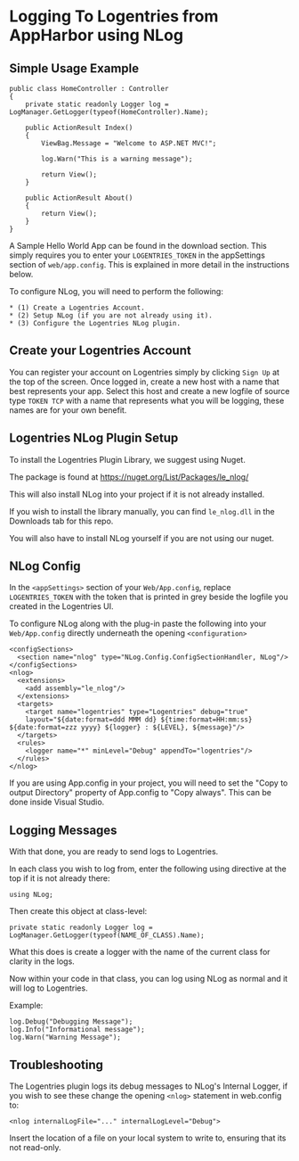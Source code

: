 Logging To Logentries from AppHarbor using NLog
========================================================

Simple Usage Example
---------------------

    public class HomeController : Controller
    {
        private static readonly Logger log = LogManager.GetLogger(typeof(HomeController).Name);

        public ActionResult Index()
        {
            ViewBag.Message = "Welcome to ASP.NET MVC!";

            log.Warn("This is a warning message");

            return View();
        }

        public ActionResult About()
        {
            return View();
        }
    }


A Sample Hello World App can be found in the download section. This simply
requires you to enter your `LOGENTRIES_TOKEN` in the appSettings section of `web/app.config`. This is explained in more
detail in the instructions below.

To configure NLog, you will need to perform the following:

    * (1) Create a Logentries Account.
    * (2) Setup NLog (if you are not already using it).
    * (3) Configure the Logentries NLog plugin.


Create your Logentries Account
------------------------------
You can register your account on Logentries simply by clicking `Sign Up` at the top of the screen.
Once logged in, create a new host with a name that best represents your app. Select this host and create a 
new logfile of source type `TOKEN TCP` with a name that represents what you will be logging, these names are for your own benefit.

Logentries NLog Plugin Setup
----------------------------

To install the Logentries Plugin Library, we suggest using Nuget.

The package is found at <https://nuget.org/List/Packages/le_nlog/>

This will also install NLog into your project if it is not already installed.

If you wish to install the library manually, you can find `le_nlog.dll` in the
Downloads tab for this repo.

You will also have to install NLog yourself if you are not using our nuget.

NLog Config
-----------

In the `<appSettings>` section of your `Web/App.config`, replace `LOGENTRIES_TOKEN` with the 
token that is printed in grey beside the logfile you created in the Logentries UI.

To configure NLog along with the plug-in paste the following into your `Web/App.config` directly underneath the opening
`<configuration>`

    <configSections>
      <section name="nlog" type="NLog.Config.ConfigSectionHandler, NLog"/>
    </configSections>
    <nlog>
      <extensions>
        <add assembly="le_nlog"/>
      </extensions>
      <targets>
        <target name="logentries" type="Logentries" debug="true"
		layout="${date:format=ddd MMM dd} ${time:format=HH:mm:ss} ${date:format=zzz yyyy} ${logger} : ${LEVEL}, ${message}"/>
      </targets>
      <rules>
        <logger name="*" minLevel="Debug" appendTo="logentries"/>
      </rules>
    </nlog>

If you are using App.config in your project, you will need to set the "Copy to
output Directory" property of App.config to "Copy always". This can be done
inside Visual Studio. 

Logging Messages
----------------

With that done, you are ready to send logs to Logentries.

In each class you wish to log from, enter the following using directive at the top if it is not already there:

    using NLog;

Then create this object at class-level:

    private static readonly Logger log = LogManager.GetLogger(typeof(NAME_OF_CLASS).Name);

What this does is create a logger with the name of the current class for
clarity in the logs.

Now within your code in that class, you can log using NLog as normal and it
will log to Logentries.

Example:

	log.Debug("Debugging Message");
	log.Info("Informational message");
	log.Warn("Warning Message");
	
Troubleshooting
---------------

The Logentries plugin logs its debug messages to NLog's Internal Logger, if you
wish to see these change the opening `<nlog>` statement in web.config to:

    <nlog internalLogFile="..." internalLogLevel="Debug">

Insert the location of a file on your local system to write to, ensuring that
its not read-only.
